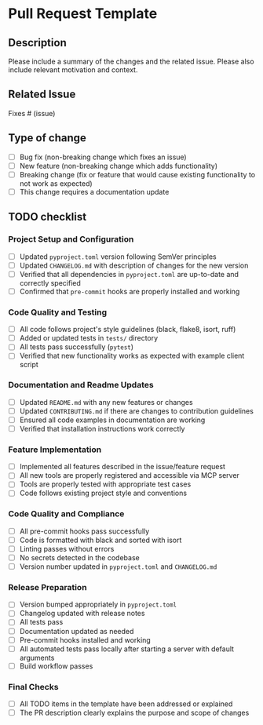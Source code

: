 # Pull Request Template

## Description

Please include a summary of the changes and the related issue. Please also include relevant motivation and context.

## Related Issue

<!-- If this PR is related to an issue, please link it here -->
Fixes # (issue)


## Type of change

<!-- Put an `x` in all the boxes that apply -->

- [ ] Bug fix (non-breaking change which fixes an issue)
- [ ] New feature (non-breaking change which adds functionality)
- [ ] Breaking change (fix or feature that would cause existing functionality to not work as expected)
- [ ] This change requires a documentation update

## TODO checklist

### Project Setup and Configuration
- [ ] Updated `pyproject.toml` version following SemVer principles
- [ ] Updated `CHANGELOG.md` with description of changes for the new version
- [ ] Verified that all dependencies in `pyproject.toml` are up-to-date and correctly specified
- [ ] Confirmed that `pre-commit` hooks are properly installed and working

### Code Quality and Testing
- [ ] All code follows project's style guidelines (black, flake8, isort, ruff)
- [ ] Added or updated tests in `tests/` directory
- [ ] All tests pass successfully (`pytest`)
- [ ] Verified that new functionality works as expected with example client script

### Documentation and Readme Updates
- [ ] Updated `README.md` with any new features or changes
- [ ] Updated `CONTRIBUTING.md` if there are changes to contribution guidelines
- [ ] Ensured all code examples in documentation are working
- [ ] Verified that installation instructions work correctly

### Feature Implementation
- [ ] Implemented all features described in the issue/feature request
- [ ] All new tools are properly registered and accessible via MCP server
- [ ] Tools are properly tested with appropriate test cases
- [ ] Code follows existing project style and conventions

### Code Quality and Compliance
- [ ] All pre-commit hooks pass successfully
- [ ] Code is formatted with black and sorted with isort
- [ ] Linting passes without errors
- [ ] No secrets detected in the codebase
- [ ] Version number updated in `pyproject.toml` and `CHANGELOG.md`

### Release Preparation
- [ ] Version bumped appropriately in `pyproject.toml`
- [ ] Changelog updated with release notes
- [ ] All tests pass
- [ ] Documentation updated as needed
- [ ] Pre-commit hooks installed and working
- [ ] All automated tests pass locally after starting a server with default arguments
- [ ] Build workflow passes

### Final Checks
- [ ] All TODO items in the template have been addressed or explained
- [ ] The PR description clearly explains the purpose and scope of changes
